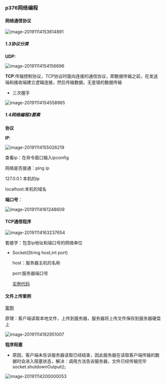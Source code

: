 ### p376网络编程

#### 网络通信协议

![image-20191114153614891](C:\Users\Administrator\AppData\Roaming\Typora\typora-user-images\image-20191114153614891.png)

##### 1.3协议分类

**UDP:**

![image-20191114154156696](C:\Users\Administrator\AppData\Roaming\Typora\typora-user-images\image-20191114154156696.png)

**TCP**:传输控制协议，TCP协议时面向连接的通信协议，即数据传输之前，在发送端和接收端建立逻辑连接，然后传输数据，无差错的数据传输

* 三次握手

![image-20191114154558965](C:\Users\Administrator\AppData\Roaming\Typora\typora-user-images\image-20191114154558965.png)

##### 1.4网络编程3要素

**协议**

**IP**:

![image-20191114155026219](C:\Users\Administrator\AppData\Roaming\Typora\typora-user-images\image-20191114155026219.png)

查看ip：在命令窗口输入ipconfig

网络是否接通：ping  ip

127.0.0.1 本机的ip

localhost:本机的域名

**端口号**：

![image-20191114161248609](C:\Users\Administrator\AppData\Roaming\Typora\typora-user-images\image-20191114161248609.png)

#### TCP通信程序

![image-20191114163237654](C:\Users\Administrator\AppData\Roaming\Typora\typora-user-images\image-20191114163237654.png)

套接字：包含ip地址和端口号的网络单位

* Socket(String host,int port)

  host：服务器主机的名称

  port:服务器端口号

  [实例代码](E:\YangChengCan\Learning\Java学习\代码\base-code\day04-code\src\com\yangcc\Net)

#### 文件上传案例  

[案例](E:\YangChengCan\Learning\Java学习\代码\base-code\day04-code\src\com\yangcc\Net\Upload)

原理：客户端读取本地文件，上传到服务器，服务器将上传文件保存到服务器硬盘上

![image-20191114192951007](C:\Users\Administrator\AppData\Roaming\Typora\typora-user-images\image-20191114192951007.png)

**程序阻塞**

* 原因，客户端未告诉服务器读取已经结束，因此服务器在读取客户端传输的数据时会进入阻塞状态，解决：调用方法告诉服务器，文件已经传输完毕  socket.shutdownOutput();

![image-20191114200000053](C:\Users\Administrator\AppData\Roaming\Typora\typora-user-images\image-20191114200000053.png)

